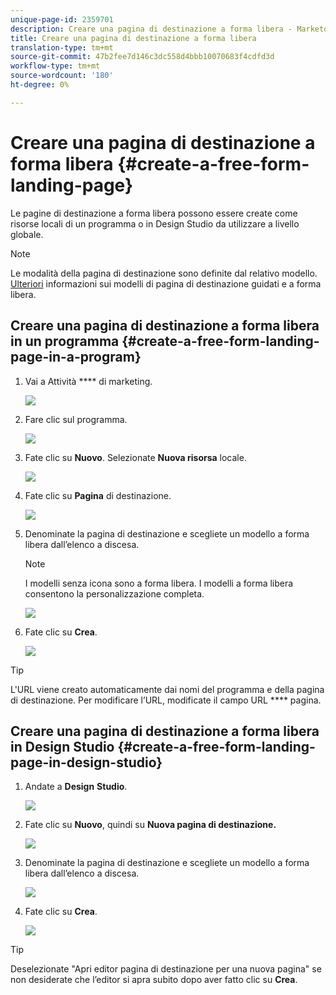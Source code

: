 ```yaml
---
unique-page-id: 2359701
description: Creare una pagina di destinazione a forma libera - Marketo Docs - Documentazione prodotto
title: Creare una pagina di destinazione a forma libera
translation-type: tm+mt
source-git-commit: 47b2fee7d146c3dc558d4bbb10070683f4cdfd3d
workflow-type: tm+mt
source-wordcount: '180'
ht-degree: 0%

---
```



# Creare una pagina di destinazione a forma libera {#create-a-free-form-landing-page}

Le pagine di destinazione a forma libera possono essere create come risorse locali di un programma o in Design Studio da utilizzare a livello globale.

>[!NOTE]
>
>Le modalità della pagina di destinazione sono definite dal relativo modello. [Ulteriori](../../../../product-docs/demand-generation/landing-pages/understanding-landing-pages/understanding-free-form-vs-guided-landing-pages.md) informazioni sui modelli di pagina di destinazione guidati e a forma libera.

## Creare una pagina di destinazione a forma libera in un programma {#create-a-free-form-landing-page-in-a-program}

1. Vai a Attività **** di marketing.

   ![](assets/login-marketing-activities.png)

1. Fare clic sul programma.

   ![](assets/image2015-5-19-12-3a46-3a47.png)

1. Fate clic su **Nuovo**. Selezionate **Nuova risorsa** locale.

   ![](assets/image2015-5-19-12-3a47-3a27.png)

1. Fate clic su **Pagina** di destinazione.

   ![](assets/image2014-9-16-12-3a58-3a49.png)

1. Denominate la pagina di destinazione e scegliete un modello a forma libera dall’elenco a discesa.

   >[!NOTE]
   >
   >I modelli senza icona sono a forma libera. I modelli a forma libera consentono la personalizzazione completa.

   ![](assets/image2015-5-19-12-3a51-3a13.png)

1. Fate clic su **Crea**.

   ![](assets/image2015-5-19-12-3a52-3a8.png)

>[!TIP]
>
>L&#39;URL viene creato automaticamente dai nomi del programma e della pagina di destinazione. Per modificare l’URL, modificate il campo URL **** pagina.

## Creare una pagina di destinazione a forma libera in Design Studio {#create-a-free-form-landing-page-in-design-studio}

1. Andate a **Design** **Studio**.

   ![](assets/designstudio.png)

1. Fate clic su **Nuovo**, quindi su **Nuova pagina di destinazione.**

   ![](assets/image2014-9-16-13-3a0-3a43.png)

1. Denominate la pagina di destinazione e scegliete un modello a forma libera dall’elenco a discesa.

   ![](assets/image2015-5-19-13-3a30-3a25.png)

1. Fate clic su **Crea**.

   ![](assets/image2015-5-19-13-3a33-3a43.png)

>[!TIP]
>
>Deselezionate &quot;Apri editor pagina di destinazione per una nuova pagina&quot; se non desiderate che l’editor si apra subito dopo aver fatto clic su **Crea**.

